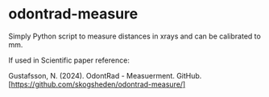 # odontrad-measure
Simply Python script to measure distances in xrays and can be calibrated to mm.

If used in Scientific paper reference:

Gustafsson, N. (2024). OdontRad - Measuerment. GitHub. [https://github.com/skogsheden/odontrad-measure/]
